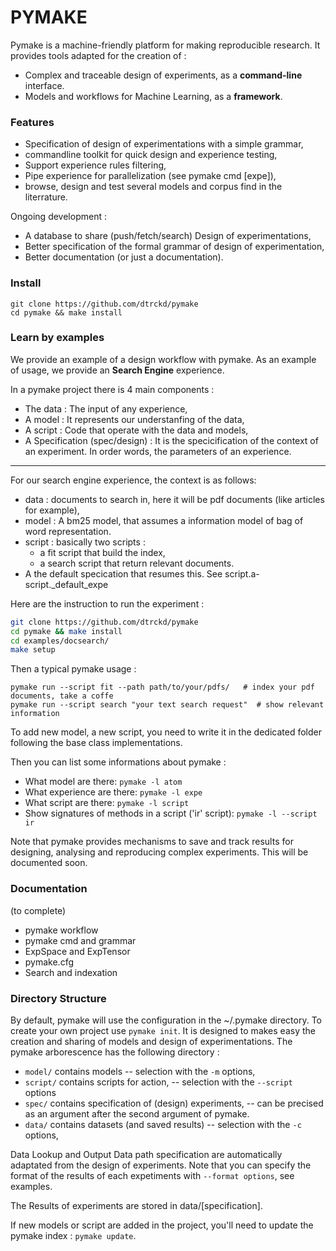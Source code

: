 # PYMAKE

Pymake is a machine-friendly platform for making reproducible research. It provides tools adapted for the creation of :
* Complex and traceable design of experiments, as a **command-line** interface.
* Models and workflows for Machine Learning, as a **framework**.

### Features
* Specification of design of experimentations with a simple grammar,
* commandline toolkit for quick design and experience testing,
* Support experience rules filtering,
* Pipe experience for parallelization (see pymake cmd [expe]),
* browse, design and test several models and corpus find in the literrature.

Ongoing development :

* A database to share (push/fetch/search) Design of experimentations,
* Better specification of the formal grammar of design of experimentation,
* Better documentation (or just a documentation).


### Install

```
git clone https://github.com/dtrckd/pymake
cd pymake && make install
```

### Learn by examples

We provide an example of a design workflow with pymake.
As an example of usage, we provide an **Search Engine** experience.

In a pymake project there is 4 main components :

* The data : The input of any experience,
* A model : It represents our understanfing of the data,
* A script : Code that operate with the data and models,
* A Specification (spec/design) : It is the specicification of the context of an experiment. In order words, the parameters of an experience.
----

For our search engine experience, the context is as follows:
* data : documents to search in, here it will be pdf documents (like articles for example),
* model : A bm25 model, that assumes a information model of bag of word representation.
* script : basically two scripts :
    + a fit script that build  the index,
    + a search script that return relevant documents.
* A the default specication that resumes this. See script.a-script.\_default_expe

Here are the instruction to run the experiment :


```bash
git clone https://github.com/dtrckd/pymake
cd pymake && make install
cd examples/docsearch/
make setup
```

Then a typical pymake usage :

```
pymake run --script fit --path path/to/your/pdfs/   # index your pdf documents, take a coffe
pymake run --script search "your text search request"  # show relevant information
```

To add new model, a new script, you need to write it in the dedicated folder following the base class implementations.

Then you can list some informations about pymake :

* What model are there: `pymake -l atom`
* What experience are there: `pymake -l expe`
* What script are there: `pymake -l script`
* Show signatures of methods in a script ('ir' script): `pymake -l --script ir`


Note that pymake provides  mechanisms to save and track results for designing, analysing and reproducing complex experiments.
This will be documented soon.


### Documentation

(to complete)

* pymake workflow
* pymake cmd and grammar
* ExpSpace and ExpTensor
* pymake.cfg
* Search and indexation


### Directory Structure

By default, pymake will use the configuration in the ~/.pymake directory. To create your own project use `pymake init`.
It is designed to makes easy the creation and sharing of models and design of experimentations.
The pymake arborescence has the following directory :

* `model/` contains models -- selection with the `-m` options,
* `script/` contains scripts for action, -- selection with the `--script` options
* `spec/` contains specification of (design) experiments, -- can be precised as an argument after the second argument of pymake.
* `data/` contains datasets (and saved results) -- selection with the `-c` options,


Data Lookup and Output Data path specification are automatically adaptated from the design of experiments. Note that you can specify the format of the results of each expetiments with `--format options`, see examples.

The Results of experiments are stored in data/[specification].

If new models or script are added in the project, you'll need to update the pymake index : ```pymake update```.
